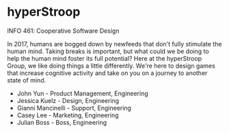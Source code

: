 # hyperStroop
INFO 461: Cooperative Software Design

In 2017, humans are bogged down by newfeeds that don't fully stimulate the human mind. Taking breaks is important, but what could we be doing to help the human mind foster its full potential? Here at the hyperStroop Group, we like doing things a little differently. We're here to design games that increase cognitive activity and take on you on a journey to another state of mind. 

- John Yun - Product Management, Engineering
- Jessica Kuelz - Design, Engineering
- Gianni Mancinelli - Support, Engineering
- Casey Lee - Marketing, Engineering
- Julian Boss - Boss, Engineering

